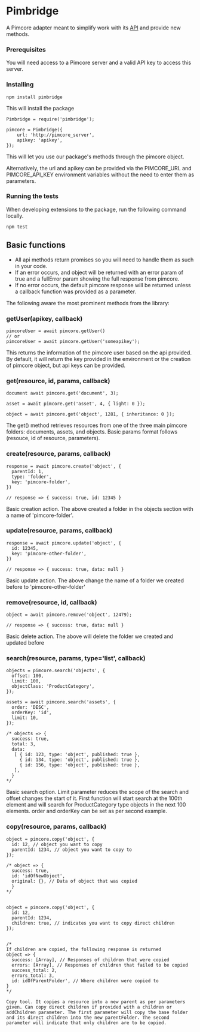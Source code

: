 # Pimbridge
A Pimcore adapter meant to simplify work with its [API](https://pimcore.com/docs/5.x/Development_Documentation/Web_Services) and provide new methods.

### Prerequisites

You will need access to a Pimcore server and a valid API key to access this server.

### Installing

```
npm install pimbridge
```
This will install the package

```
Pimbridge = require('pimbridge');

pimcore = Pimbridge({
    url: 'http://pimcore_server',
    apikey: 'apikey',
});
```
This will let you use our package's methods through the pimcore object.

Alternatively, the url and apikey can be provided via the PIMCORE_URL and PIMCORE_API_KEY environment variables without the need to enter them as parameters.

### Running the tests
When developing extensions to the package, run the following command locally.

```
npm test
```

## Basic functions
- All api methods return promises so you will need to handle them as such in your code.
- If an error occurs, and object will be returned with an error param of true and a fullError param showing the full response from pimcore.
- If no error occurs, the default pimcore response will be returned unless a callback function was provided as a parameter.

The following aware the most prominent methods from the library:

### getUser(apikey, callback)
```
pimcoreUser = await pimcore.getUser()
// or
pimcoreUser = await pimcore.getUser('someapikey');
```
This returns the information of the pimcore user based on the api provided. By default, it will return the key provided in the environment or the creation of pimcore object, but api keys can be provided.


### get(resource, id, params, callback)
```
document await pimcore.get('document', 3);

asset = await pimcore.get('asset', 4, { light: 0 });

object = await pimcore.get('object', 1281, { inheritance: 0 });
```
The get() method retrieves resources from one of the three main pimcore folders: documents, assets, and objects. Basic params format follows (resouce, id of resource, parameters).

### create(resource, params, callback)
```
response = await pimcore.create('object', {
  parentId: 1,
  type: 'folder',
  key: 'pimcore-folder',
})

// response => { success: true, id: 12345 }
```
Basic creation action. The above created a folder in the objects section with a name of 'pimcore-folder'.

### update(resource, params, callback)
```
response = await pimcore.update('object', {
  id: 12345,
  key: 'pimcore-other-folder',
})

// response => { success: true, data: null }
```
Basic update action. The above change the name of a folder we created before to 'pimcore-other-folder'

### remove(resource, id, callback)
```
object = await pimcore.remove('object', 12479);

// response => { success: true, data: null }
```
Basic delete action. The above will delete the folder we created and updated before

### search(resource, params, type='list', callback)

```
objects = pimcore.search('objects', {
  offset: 100,
  limit: 100,
  objectClass: 'ProductCategory',
});

assets = await pimcore.search('assets', {
  order: 'DESC',
  orderKey: 'id',
  limit: 10,
});

/* objects => { 
  success: true,
  total: 3,
  data: 
   [ { id: 123, type: 'object', published: true },
     { id: 134, type: 'object', published: true },
     { id: 156, type: 'object', published: true },
   ],
  }
*/
```

Basic search option. Limit parameter reduces the scope of the search and offset changes the start of it. First  function will start search at the 100th element  and will search for ProductCategory type objects in the next 100 elements. order and orderKey can be set as per second example.

### copy(resource, params, callback)

```
object = pimcore.copy('object', {
  id: 12, // object you want to copy
  parentId: 1234, // object you want to copy to
});

/* object => { 
  success: true,
  id: 'idOfNewObject',
  original: {}, // Data of object that was copied 
  }
*/


object = pimcore.copy('object', {
  id: 12,
  parentId: 1234,
  children: true, // indicates you want to copy direct children
});


/* 
If children are copied, the following response is returned
object => { 
  success: [Array], // Responses of children that were copied
  errors: [Array], // Responses of children that failed to be copied
  success_total: 2,
  errors_total: 3,
  id: idOfParentFolder', // Where children were copied to
}
*/

Copy tool. It copies a resource into a new parent as per parameters given. Can copy direct children if provided with a children or addChildren parameter. The first parameter will copy the base folder and its direct children into the new parentFolder. The second parameter will indicate that only children are to be copied.